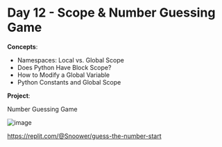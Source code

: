 # Day 12 - Scope & Number Guessing Game

**Concepts**:
- Namespaces: Local vs. Global Scope
- Does Python Have Block Scope?
- How to Modify a Global Variable
- Python Constants and Global Scope

**Project**:

Number Guessing Game

![image](https://github.com/Snoower/100-days-of-code-python/assets/56703794/619f0da7-4481-42b7-8371-857bbb52fedd)

https://replit.com/@Snoower/guess-the-number-start
